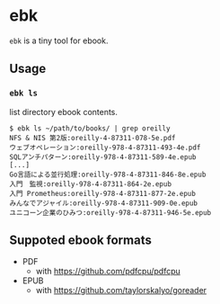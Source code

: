 # ebk

`ebk` is a tiny tool for ebook.

## Usage

### `ebk ls`

list directory ebook contents.

``` console
$ ebk ls ~/path/to/books/ | grep oreilly
NFS & NIS 第2版:oreilly-4-87311-078-5e.pdf
ウェブオペレーション:oreilly-978-4-87311-493-4e.pdf
SQLアンチパターン:oreilly-978-4-87311-589-4e.epub
[...]
Go言語による並行処理:oreilly-978-4-87311-846-8e.epub
入門　監視:oreilly-978-4-87311-864-2e.epub
入門 Prometheus:oreilly-978-4-87311-877-2e.epub
みんなでアジャイル:oreilly-978-4-87311-909-0e.epub
ユニコーン企業のひみつ:oreilly-978-4-87311-946-5e.epub
```

## Suppoted ebook formats

- PDF
    - with https://github.com/pdfcpu/pdfcpu
- EPUB
    - with https://github.com/taylorskalyo/goreader
